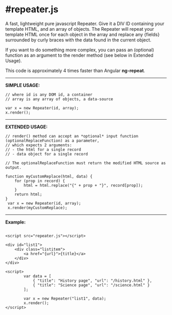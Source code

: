 
#repeater.js
===

A fast, lightweight pure javascript Repeater. Give it a DIV ID containing your template HTML, and an array of objects.
The Repeater will repeat your template HTML once for each object in the array and replace any {fields} surrounded by curly braces with the data found in the current object.

If you want to do something more complex, you can pass an (optional) function as an argument to the render method (see below in Extended Usage).

This code is approximately 4 times faster than Angular **ng-repeat**. 

---
**SIMPLE USAGE:**

```
// where id is any DOM id, a container
// array is any array of objects, a data-source

var x = new Repeater(id, array);
x.render();
```

---
**EXTENDED USAGE:**

```
// render() method can accept an *optional* input function (optionalReplaceFunction) as a parameter,
// which expects 2 arguments:
// - the html for a single record
// - data object for a single record

// The optionalReplaceFunction must return the modified HTML source as output. 

function myCustomReplace(html, data) {
    for (prop in record) {
        html = html.replace("{" + prop + "}", record[prop]);
    }
    return html;
}
 var x = new Repeater(id, array);
 x.render(myCustomReplace);
```

---
**Example:**

```

<script src="repeater.js"></script>

<div id="list1">
    <div class="listitem">
        <a href="{url}">{title}</a>
    </div>       
</div>

<script>
        var data = [
            { "title": "History page", "url": "/history.html" },
            { "title": "Science page", "url": "/science.html" }
        ];
            
        var x = new Repeater("list1", data);
        x.render();
</script>
```

